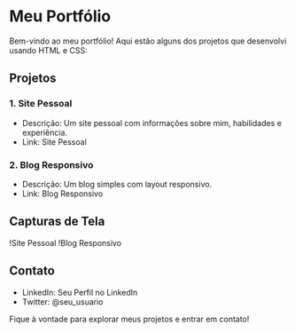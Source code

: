 # Meu Portfólio

Bem-vindo ao meu portfólio! Aqui estão alguns dos projetos que desenvolvi usando HTML e CSS:

## Projetos

### 1. Site Pessoal
- Descrição: Um site pessoal com informações sobre mim, habilidades e experiência.
- Link: Site Pessoal

### 2. Blog Responsivo
- Descrição: Um blog simples com layout responsivo.
- Link: Blog Responsivo

## Capturas de Tela

!Site Pessoal
!Blog Responsivo

## Contato

- LinkedIn: Seu Perfil no LinkedIn
- Twitter: @seu_usuario

Fique à vontade para explorar meus projetos e entrar em contato!

